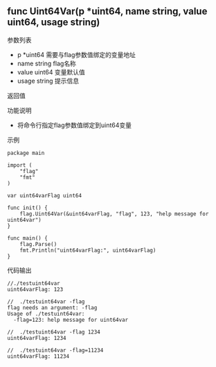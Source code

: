 ## func Uint64Var(p *uint64, name string, value uint64, usage string)

参数列表
- p *uint64 需要与flag参数值绑定的变量地址
- name string  flag名称
- value uint64 变量默认值
- usage string 提示信息

返回值

功能说明
- 将命令行指定flag参数值绑定到uint64变量

示例
    
    package main
    
    import (
    	"flag"
    	"fmt"
    )
    
    var uint64varFlag uint64
    
    func init() {
    	flag.Uint64Var(&uint64varFlag, "flag", 123, "help message for uint64var")
    }
    
    func main() {
    	flag.Parse()
    	fmt.Println("uint64varFlag:", uint64varFlag)
    }


代码输出
        
    //./testuint64var 
    uint64varFlag: 123
    
    //  ./testuint64var -flag 
    flag needs an argument: -flag
    Usage of ./testuint64var:
      -flag=123: help message for uint64var
    
    //  ./testuint64var -flag 1234
    uint64varFlag: 1234
    
    //  ./testuint64var -flag=11234  
    uint64varFlag: 11234
